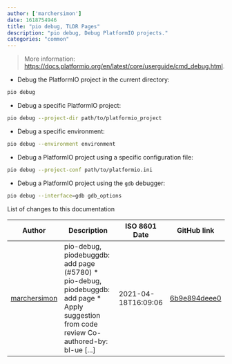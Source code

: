 ```yaml
---
author: ['marchersimon']
date: 1618754946
title: "pio debug, TLDR Pages"
description: "pio debug, Debug PlatformIO projects."
categories: "common"
---
```

> More information: <https://docs.platformio.org/en/latest/core/userguide/cmd_debug.html>.

- Debug the PlatformIO project in the current directory:

```bash
pio debug
```

- Debug a specific PlatformIO project:

```bash
pio debug --project-dir path/to/platformio_project
```

- Debug a specific environment:

```bash
pio debug --environment environment
```

- Debug a PlatformIO project using a specific configuration file:

```bash
pio debug --project-conf path/to/platformio.ini
```

- Debug a PlatformIO project using the `gdb` debugger:

```bash
pio debug --interface=gdb gdb_options
```
List of changes to this documentation


Author | Description | ISO 8601 Date | GitHub link
------|-----|-----|-----
[marchersimon](mailto:50295997+marchersimon@users.noreply.github.com) | pio-debug, piodebuggdb: add page (#5780) * pio-debug, piodebuggdb: add page * Apply suggestion from code review Co-authored-by: bl-ue [...] | 2021-04-18T16:09:06 | [6b9e894deee0](https://github.com/tldr-pages/tldr/commit/6b9e894deee06ba9f6e48f1a319004c8d834d02b)

